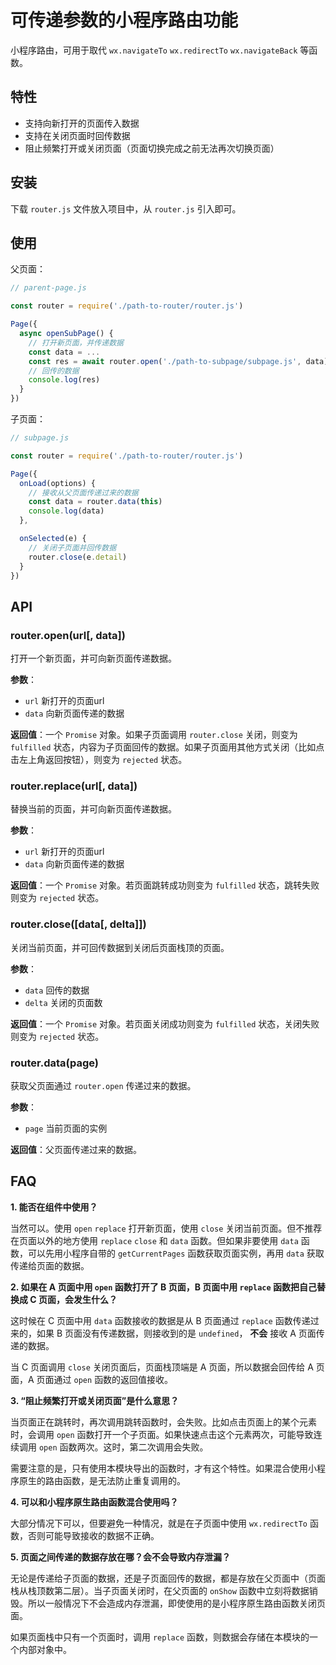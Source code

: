 # 可传递参数的小程序路由功能

小程序路由，可用于取代 `wx.navigateTo` `wx.redirectTo` `wx.navigateBack` 等函数。

## 特性

- 支持向新打开的页面传入数据
- 支持在关闭页面时回传数据
- 阻止频繁打开或关闭页面（页面切换完成之前无法再次切换页面）

## 安装

下载 `router.js` 文件放入项目中，从 `router.js` 引入即可。

## 使用

父页面：

```js
// parent-page.js

const router = require('./path-to-router/router.js')

Page({
  async openSubPage() {
    // 打开新页面，并传递数据
    const data = ...
    const res = await router.open('./path-to-subpage/subpage.js', data)
    // 回传的数据
    console.log(res)
  }
})
```

子页面：

```js
// subpage.js

const router = require('./path-to-router/router.js')

Page({
  onLoad(options) {
    // 接收从父页面传递过来的数据
    const data = router.data(this)
    console.log(data)
  },

  onSelected(e) {
    // 关闭子页面并回传数据
    router.close(e.detail)
  }
})
```

## API

### router.open(url[, data])

打开一个新页面，并可向新页面传递数据。

__参数__：

- `url` 新打开的页面url
- `data` 向新页面传递的数据

__返回值__：一个 `Promise` 对象。如果子页面调用 `router.close` 关闭，则变为 `fulfilled` 状态，内容为子页面回传的数据。如果子页面用其他方式关闭（比如点击左上角返回按钮），则变为 `rejected` 状态。

### router.replace(url[, data])

替换当前的页面，并可向新页面传递数据。

__参数__：

- `url` 新打开的页面url
- `data` 向新页面传递的数据

__返回值__：一个 `Promise` 对象。若页面跳转成功则变为 `fulfilled` 状态，跳转失败则变为 `rejected` 状态。

### router.close([data[, delta]])

关闭当前页面，并可回传数据到关闭后页面栈顶的页面。

__参数__：

- `data` 回传的数据
- `delta` 关闭的页面数

__返回值__：一个 `Promise` 对象。若页面关闭成功则变为 `fulfilled` 状态，关闭失败则变为 `rejected` 状态。

### router.data(page)

获取父页面通过 `router.open` 传递过来的数据。

__参数__：

- `page` 当前页面的实例

__返回值__：父页面传递过来的数据。

## FAQ

__1. 能否在组件中使用？__

当然可以。使用 `open` `replace` 打开新页面，使用 `close` 关闭当前页面。但不推荐在页面以外的地方使用 `replace` `close` 和 `data` 函数。但如果非要使用 `data` 函数，可以先用小程序自带的 `getCurrentPages` 函数获取页面实例，再用 `data` 获取传递给页面的数据。

__2. 如果在 A 页面中用 `open` 函数打开了 B 页面，B 页面中用 `replace` 函数把自己替换成 C 页面，会发生什么？__

这时候在 C 页面中用 `data` 函数接收的数据是从 B 页面通过 `replace` 函数传递过来的，如果 B 页面没有传递数据，则接收到的是 `undefined`， __不会__ 接收 A 页面传递的数据。

当 C 页面调用 `close` 关闭页面后，页面栈顶端是 A 页面，所以数据会回传给 A 页面，A 页面通过 `open` 函数的返回值接收。

__3. “阻止频繁打开或关闭页面”是什么意思？__

当页面正在跳转时，再次调用跳转函数时，会失败。比如点击页面上的某个元素时，会调用 `open` 函数打开一个子页面。如果快速点击这个元素两次，可能导致连续调用 `open` 函数两次。这时，第二次调用会失败。

需要注意的是，只有使用本模块导出的函数时，才有这个特性。如果混合使用小程序原生的路由函数，是无法防止重复调用的。

__4. 可以和小程序原生路由函数混合使用吗？__

大部分情况下可以，但要避免一种情况，就是在子页面中使用 `wx.redirectTo` 函数，否则可能导致接收的数据不正确。

__5. 页面之间传递的数据存放在哪？会不会导致内存泄漏？__

无论是传递给子页面的数据，还是子页面回传的数据，都是存放在父页面中（页面栈从栈顶数第二层）。当子页面关闭时，在父页面的 `onShow` 函数中立刻将数据销毁。所以一般情况下不会造成内存泄漏，即使使用的是小程序原生路由函数关闭页面。

如果页面栈中只有一个页面时，调用 `replace` 函数，则数据会存储在本模块的一个内部对象中。

